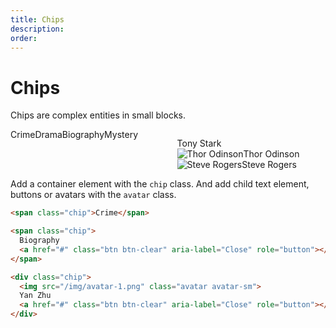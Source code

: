 ```yaml
---
title: Chips
description: 
order: 
---
```


# Chips

Chips are complex entities in small blocks.

 
<div class="docs-demo columns">
  <div class="column col-12"><span class="chip">Crime</span><span class="chip">Drama</span><span class="chip">Biography<a class="btn btn-clear" href="#" aria-label="Close" role="button"></a></span><span class="chip">Mystery<a class="btn btn-clear" href="#" aria-label="Close" role="button"></a></span></div>
  <div class="column col-12">
    <div class="chip">
      <figure class="avatar avatar-sm" data-initial="TS" style="background-color: #5755d9;"></figure>Tony Stark
    </div>
    <div class="chip"><img class="avatar avatar-sm" src="/img/avatar-1.png" alt="Thor Odinson">Thor Odinson</div>
    <div class="chip"><img class="avatar avatar-sm" src="/img/avatar-4.png" alt="Steve Rogers">Steve Rogers</div>
  </div>
</div>

Add a container element with the `chip` class. And add child text element, buttons or avatars with the `avatar` class.

```html
<span class="chip">Crime</span>

<span class="chip">
  Biography
  <a href="#" class="btn btn-clear" aria-label="Close" role="button"></a>
</span>

<div class="chip">
  <img src="/img/avatar-1.png" class="avatar avatar-sm">
  Yan Zhu
  <a href="#" class="btn btn-clear" aria-label="Close" role="button"></a>
</div>
```